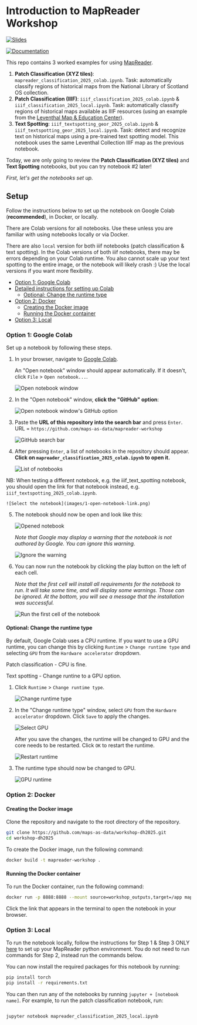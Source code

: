 # Introduction to MapReader Workshop

[![Slides](https://img.shields.io/badge/slides-blue)](https://github.com/maps-as-data/edhs-jan-2025/blob/main/slides.pdf)

[![Documentation](https://img.shields.io/badge/documentation-green)](https://mapreader.readthedocs.io/en/latest)

This repo contains 3 worked examples for using [MapReader](https://github.com/maps-as-data/MapReader).

1. **Patch Classification (XYZ tiles)**: `mapreader_classification_2025_colab.ipynb`. Task: automatically classify regions of historical maps from the National Library of Scotland OS collection.
2. **Patch Classification (IIIF)**: `iiif_classification_2025_colab.ipynb` & `iiif_classification_2025_local.ipynb`. Task: automatically classify regions of historical maps available as IIIF resources (using an example from the [Leventhal Map & Education Center](https://collections.leventhalmap.org/)).
3. **Text Spotting**: `iiif_textspotting_geor_2025_colab.ipynb` & `iiif_textspotting_geor_2025_local.ipynb`. Task: detect and recognize text on historical maps using a pre-trained text spotting model. This notebook uses the same Leventhal Collection IIIF map as the previous notebook.

Today, we are only going to review the **Patch Classification (XYZ tiles)** and **Text Spotting** notebooks, but you can try notebook #2 later!

*First, let's get the notebooks set up.*


## Setup
Follow the instructions below to set up the notebook on Google Colab (**recommended**), in Docker, or locally.

There are Colab versions for all notebooks. Use these unless you are familiar with using notebooks locally or via Docker.

There are also `local` version for both iiif notebooks (patch classification & text spotting). In the Colab versions of both iiif notebooks, there may be errors depending on your Colab runtime. You also cannot scale up your text spotting to the entire image, or the notebook will likely crash :) Use the local versions if you want more flexibility.

- [Option 1: Google Colab](#option-1-Google-Colab)
- [Detailed instructions for setting up Colab](#detailed-instructions-for-setting-up-Colab)
  - [Optional: Change the runtime type](#optional-change-the-runtime-type)
- [Option 2: Docker](#option-2-docker)
  - [Creating the Docker image](#creating-the-docker-image)
  - [Running the Docker container](#running-the-docker-container)
- [Option 3: Local](#option-3-local)


### Option 1: Google Colab

Set up a notebook by following these steps. 

1. In your browser, navigate to [Google Colab](https://colab.research.google.com/).

   An "Open notebook" window should appear automatically. If it doesn't, click `File` > `Open notebook...`.

   ![Open notebook window](images/1-open-notebook.png)

2. In the "Open notebook" window, **click the "GitHub" option**:

   ![Open notebook window's GitHub option](images/1-open-notebook-github.png)

3. Paste the **URL of this repository into the search bar** and press `Enter`. URL = `https://github.com/maps-as-data/mapreader-workshop`

    ![GitHub search bar](images/1-open-notebook-url.png)

4. After pressing `Enter`, a list of notebooks in the repository should appear. **Click on `mapreader_classification_2025_colab.ipynb` to open it.**

    ![List of notebooks](images/1-open-notebook-list.png)

NB: When testing a different notebook, e.g. the iiif_text_spotting notebook, you should open the link for that notebook instead, e.g.  `iiif_textspotting_2025_colab.ipynb`.

    ![Select the notebook](images/1-open-notebook-link.png)

5. The notebook should now be open and look like this:

    ![Opened notebook](images/2-notebook-opened.png)

    _Note that Google may display a warning that the notebook is not authored by Google. You can ignore this warning._

    ![Ignore the warning](images/2-warning.png)

6. You can now run the notebook by clicking the play button on the left of each cell.

   _Note that the first cell will install all requirements for the notebook to run. It will take some time, and will display some warnings. Those can be ignored. At the bottom, you will see a message that the installation was successful._

    ![Run the first cell of the notebook](images/3-installation-warnings-and-success.png)

#### Optional: Change the runtime type

By default, Google Colab uses a CPU runtime. If you want to use a GPU runtime, you can change this by clicking `Runtime` > `Change runtime type` and selecting `GPU` from the `Hardware accelerator` dropdown.

Patch classification - CPU is fine.

Text spotting - Change runtine to a GPU option.

1. Click `Runtime` > `Change runtime type`.

    ![Change runtime type](images/4-connect-to-gpu.png)

2. In the "Change runtime type" window, select `GPU` from the `Hardware accelerator` dropdown. Click `Save` to apply the changes.

    ![Select GPU](images/4-change-runtime-type.png)

    After you save the changes, the runtime will be changed to GPU and the core needs to be restarted. Click `OK` to restart the runtime.

    ![Restart runtime](images/4-disconnect-and-delete-runtime.png)

3. The runtime type should now be changed to GPU.

    ![GPU runtime](images/4-resources-result.png)

### Option 2: Docker

#### Creating the Docker image

Clone the repository and navigate to the root directory of the repository.

```bash
git clone https://github.com/maps-as-data/workshop-dh2025.git
cd workshop-dh2025
```

To create the Docker image, run the following command:

```bash
docker build -t mapreader-workshop .
```

#### Running the Docker container

To run the Docker container, run the following command:

```bash
docker run -p 8888:8888 --mount source=workshop_outputs,target=/app mapreader-workshop
```

Click the link that appears in the terminal to open the notebook in your browser.

### Option 3: Local

To run the notebook locally, follow the instructions for Step 1 & Step 3 ONLY [here](https://mapreader.readthedocs.io/en/latest/getting-started/installation-instructions/index.html) to set up your MapReader python environment. You do not need to run commands for Step 2, instead run the commands below.

You can now install the required packages for this notebook by running:

```bash
pip install torch
pip install -r requirements.txt
```

You can then run any of the notebooks by running `jupyter + [notebook name]`. For example, to run the patch classification notebook, run:

```bash

jupyter notebook mapreader_classification_2025_local.ipynb
```
